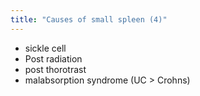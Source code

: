 ```yaml
---
title: "Causes of small spleen (4)"
---
```

- sickle cell
- Post radiation
- post thorotrast
- malabsorption syndrome (UC &gt; Crohns)

